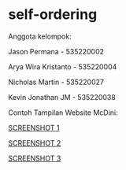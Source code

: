 # self-ordering

Anggota kelompok:

Jason Permana - 535220002

Arya Wira Kristanto - 535220004

Nicholas Martin - 535220027

Kevin Jonathan JM - 535220038


Contoh Tampilan Website McDini:

[SCREENSHOT 1](self-ordering/public/assets/Screenshot_1.png)

[SCREENSHOT 2](self-ordering/public/assets/Screenshot_2.png)

[SCREENSHOT 3](self-ordering/public/assets/Screenshot_3.png)